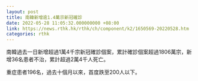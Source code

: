 ```yaml
---
layout: post
title: 南韓新增逾1.4萬宗新冠確診
date: 2022-05-28 11:05:32.000000000 +08:00
link: https://news.rthk.hk/rthk/ch/component/k2/1650569-20220528.htm
categories: rthk
---
```


南韓過去一日新增超過1萬4千宗新冠確診個案，累計確診個案超過1806萬宗，新增36名患者不治，累計超過2萬4千人死亡。

重症患者196名，過去十個月以來，首度跌至200人以下。

